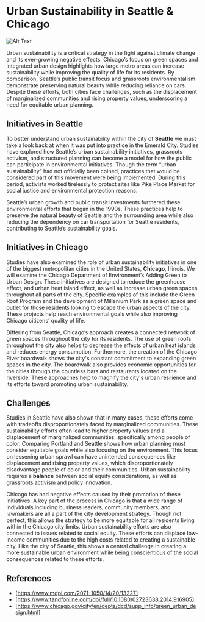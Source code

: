 # Urban Sustainability in Seattle & Chicago
![Alt Text](https://www.google.com/url?sa=i&url=https%3A%2F%2Fwww.thezebra.com%2Fresources%2Fhome%2Fwhat-is-a-sustainable-city%2F&psig=AOvVaw210Oe_tEP_6B1oENif4L1b&ust=1737061597040000&source=images&cd=vfe&opi=89978449&ved=0CBQQjRxqFwoTCMien-3Q-IoDFQAAAAAdAAAAABAE)

Urban sustainability is a critical strategy in the fight against climate change and its ever-growing negative effects. Chicago’s focus on green spaces and integrated urban design highlights how large metro areas can increase sustainability while improving the quality of life for its residents. By comparison, Seattle’s public transit focus and grassroots environmentalism demonstrate preserving natural beauty while reducing reliance on cars. Despite these efforts, both cities face challenges, such as the displacement of marginalized communities and rising property values, underscoring a need for equitable urban planning.


## Initiatives in Seattle
To better understand urban sustainability within the city of **Seattle** we must take a look back at when it was put into practice in the Emerald City. Studies have explored how Seattle’s urban sustainability initiatives, grassroots activism, and structured planning can become a model for how the public can participate in environmental initiatives. Though the term “urban sustainability” had not officially been coined, practices that would be considered part of this movement were being implemented. During this period, activists worked tirelessly to protect sites like Pike Place Market for social justice and environmental protection reasons. 

Seattle’s urban growth and public transit investments furthered these environmental efforts that began in the 1990s. These practices help to preserve the natural beauty of Seattle and the surrounding area while also reducing the dependency on car transportation for Seattle residents, contributing to Seattle’s sustainability goals. 

## Initiatives in Chicago
Studies have also examined the role of urban sustainability initiatives in one of the biggest metropolitan cities in the United States, **Chicago**, Illinois. We will examine the Chicago Department of Environment’s Adding Green to Urban Design. These initiatives are designed to reduce the greenhouse effect, and urban heat island effect, as well as increase urban green spaces throughout all parts of the city. Specific examples of this include the Green Roof Program and the development of Millenium Park as a green space and outlet for those residents looking to escape the urban aspects of the city. These projects help reach environmental goals while also improving Chicago citizens’ quality of life. 

Differing from Seattle, Chicago’s approach creates a connected network of green spaces throughout the city for its residents. The use of green roofs throughout the city also helps to decrease the effects of urban heat islands and reduces energy consumption. Furthermore, the creation of the Chicago River boardwalk shows the city's constant commitment to expanding green spaces in the city. The boardwalk also provides economic opportunities for the cities through the countless bars and restaurants located on the riverside. These approaches help to magnify the city's urban resilience and its efforts toward promoting urban sustainability. 

## Challenges
Studies in Seattle have also shown that in many cases, these efforts come with tradeoffs disproportionately faced by marginalized communities. These sustainability efforts often lead to higher property values and a displacement of marginalized communities, specifically among people of color. Comparing Portland and Seattle shows how urban planning must consider equitable goals while also focusing on the environment. This focus on lessening urban sprawl can have unintended consequences like displacement and rising property values, which disproportionately disadvantage people of color and their communities. Urban sustainability requires a **balance** between social equity considerations, as well as grassroots activism and policy innovation. 

Chicago has had negative effects caused by their promotion of these initiatives. A key part of the process in Chicago is that a wide range of individuals including business leaders, community members, and lawmakers are all a part of the city development strategy. Though not perfect, this allows the strategy to be more equitable for all residents living within the Chicago city limits. Urban sustainability efforts are also connected to issues related to social equity. These efforts can displace low-income communities due to the high costs related to creating a sustainable city. Like the city of Seattle, this shows a central challenge in creating a more sustainable urban environment while being conscientious of the social consequences related to these efforts. 


## References
- [https://www.mdpi.com/2071-1050/14/20/13227]
- [https://www.tandfonline.com/doi/full/10.1080/02723638.2014.916905]
- [https://www.chicago.gov/city/en/depts/dcd/supp_info/green_urban_design.html]

